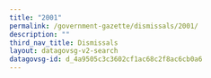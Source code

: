 ```yaml
---
title: "2001"
permalink: /government-gazette/dismissals/2001/
description: ""
third_nav_title: Dismissals
layout: datagovsg-v2-search
datagovsg-id: d_4a9505c3c3602cf1ac68c2f8ac6cb0a6
---
```

